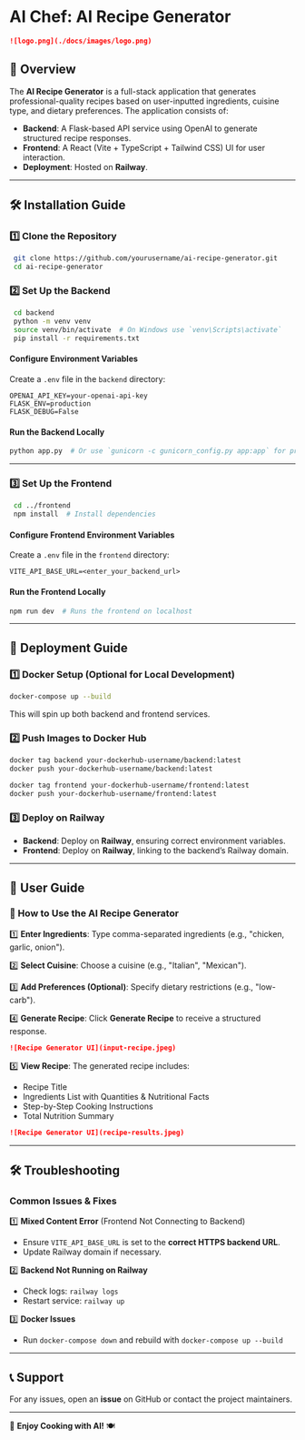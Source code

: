 # AI Chef: AI Recipe Generator

```md
![logo.png](./docs/images/logo.png)
```

## 📌 Overview

The **AI Recipe Generator** is a full-stack application that generates professional-quality recipes based on user-inputted ingredients, cuisine type, and dietary preferences. The application consists of:

- **Backend**: A Flask-based API service using OpenAI to generate structured recipe responses.
- **Frontend**: A React (Vite + TypeScript + Tailwind CSS) UI for user interaction.
- **Deployment**: Hosted on **Railway**.

---

## 🛠 Installation Guide

### **1️⃣ Clone the Repository**

```sh
 git clone https://github.com/yourusername/ai-recipe-generator.git
 cd ai-recipe-generator
```

### **2️⃣ Set Up the Backend**

```sh
 cd backend
 python -m venv venv
 source venv/bin/activate  # On Windows use `venv\Scripts\activate`
 pip install -r requirements.txt
```

#### **Configure Environment Variables**

Create a `.env` file in the `backend` directory:

```env
OPENAI_API_KEY=your-openai-api-key
FLASK_ENV=production
FLASK_DEBUG=False
```

#### **Run the Backend Locally**

```sh
python app.py  # Or use `gunicorn -c gunicorn_config.py app:app` for production
```

---

### **3️⃣ Set Up the Frontend**

```sh
 cd ../frontend
 npm install  # Install dependencies
```

#### **Configure Frontend Environment Variables**

Create a `.env` file in the `frontend` directory:

```env
VITE_API_BASE_URL=<enter_your_backend_url>
```

#### **Run the Frontend Locally**

```sh
npm run dev  # Runs the frontend on localhost
```

---

## 🚀 Deployment Guide

### **1️⃣ Docker Setup (Optional for Local Development)**

```sh
docker-compose up --build
```

This will spin up both backend and frontend services.

### **2️⃣ Push Images to Docker Hub**

```sh
docker tag backend your-dockerhub-username/backend:latest
docker push your-dockerhub-username/backend:latest

docker tag frontend your-dockerhub-username/frontend:latest
docker push your-dockerhub-username/frontend:latest
```

### **3️⃣ Deploy on Railway**

- **Backend**: Deploy on **Railway**, ensuring correct environment variables.
- **Frontend**: Deploy on **Railway**, linking to the backend’s Railway domain.

---

## 📖 User Guide

### **🌟 How to Use the AI Recipe Generator**

1️⃣ **Enter Ingredients**: Type comma-separated ingredients (e.g., "chicken, garlic, onion").

2️⃣ **Select Cuisine**: Choose a cuisine (e.g., "Italian", "Mexican").

3️⃣ **Add Preferences (Optional)**: Specify dietary restrictions (e.g., "low-carb").

4️⃣ **Generate Recipe**: Click **Generate Recipe** to receive a structured response.

```md
![Recipe Generator UI](input-recipe.jpeg)
```

5️⃣ **View Recipe**: The generated recipe includes:

- Recipe Title
- Ingredients List with Quantities & Nutritional Facts
- Step-by-Step Cooking Instructions
- Total Nutrition Summary

```md
![Recipe Generator UI](recipe-results.jpeg)
```

---

## 🛠 Troubleshooting

### **Common Issues & Fixes**

1️⃣ **Mixed Content Error** (Frontend Not Connecting to Backend)

- Ensure `VITE_API_BASE_URL` is set to the **correct HTTPS backend URL**.
- Update Railway domain if necessary.

2️⃣ **Backend Not Running on Railway**

- Check logs: `railway logs`
- Restart service: `railway up`

3️⃣ **Docker Issues**

- Run `docker-compose down` and rebuild with `docker-compose up --build`

---

## 📞 Support

For any issues, open an **issue** on GitHub or contact the project maintainers.

---

🚀 **Enjoy Cooking with AI!** 🍽
